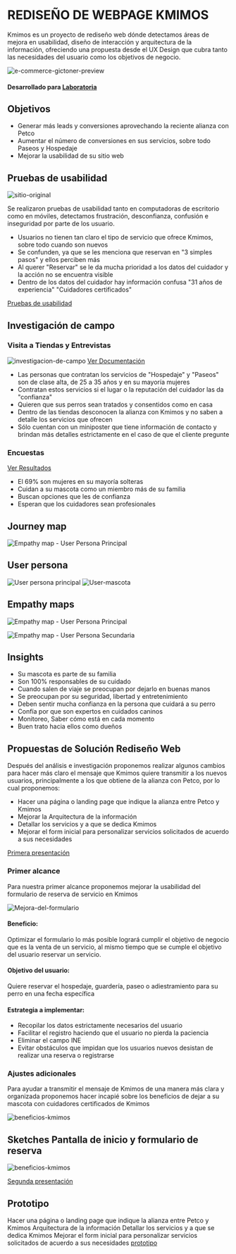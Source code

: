 # REDISEÑO DE WEBPAGE KMIMOS
Kmimos es un proyecto de rediseño web dónde detectamos áreas de mejora en usabilidad, diseño de interacción y arquitectura de la información, ofreciendo una propuesta desde el UX Design que cubra tanto las necesidades del usuario como los objetivos de negocio.

![e-commerce-gictoner-preview](https://user-images.githubusercontent.com/39560690/49242708-102e8a00-f3d1-11e8-8c1c-f5012f125e56.jpg)

#### Desarrollado para [Laboratoria](https://laboratroria.la)


## Objetivos 
* Generar más leads y conversiones aprovechando la reciente alianza con Petco 
* Aumentar el número de conversiones en sus servicios, sobre todo Paseos y Hospedaje 
* Mejorar la usabilidad de su sitio web 

## Pruebas de usabilidad

![sitio-original](images/kmimos-original.jpg)

Se realizaron pruebas de usabilidad tanto en computadoras de escritorio como en móviles, detectamos frustración, desconfianza, confusión e inseguridad por parte de los usuario.

* Usuarios no tienen tan claro el tipo de servicio que ofrece Kmimos, sobre todo cuando son nuevos 
* Se confunden, ya que se les menciona que reservan en "3 simples pasos" y ellos perciben más 
* Al querer "Reservar" se le da mucha prioridad a los datos del cuidador y la acción no se encuentra visible 
* Dentro de los datos del cuidador hay información confusa "31 años de experiencia" "Cuidadores certificados"

[Pruebas de usabilidad](https://docs.google.com/document/d/15r4QFZYO9iFd6MLCkyq9cmMDicD-56N1dj7zV_06M_U/edit?usp=sharing)

## Investigación de campo

### Visita a Tiendas y Entrevistas
![investigacion-de-campo](images/investigacion-de-campo.jpg)
[Ver Documentación](https://drive.google.com/drive/folders/11LvCLBJE9hpK95pSDcyWa5FVuzY8zFyu)

* Las personas que contratan los servicios de "Hospedaje" y "Paseos" son de clase alta, de 25 a 35 años y en su mayoría mujeres
* Contratan estos servicios si el lugar o la reputación del cuidador las da "confianza"
* Quieren que sus perros sean tratados y consentidos como en casa 
* Dentro de las tiendas desconocen la alianza con Kmimos y no saben a detalle los servicios que ofrecen 
* Sólo cuentan con un miniposter que tiene  información de contacto y brindan más detalles estrictamente en el caso de que el cliente pregunte


### Encuestas
[Ver Resultados](https://drive.google.com/open?id=1O7M3DQ3wyvxIqrCDO2gstVlrIXMjX3P1)
* El 69% son mujeres en su mayoría solteras
* Cuidan a su mascota como un miembro más de su familia 
* Buscan opciones que les de confianza 
* Esperan que los cuidadores sean profesionales 

## Journey map
![Empathy map - User Persona Principal](images/journey-v2.jpg)

## User persona
![User persona principal](images/user-persona.png)
![User-mascota](images/user-mascota.jpg)

## Empathy maps
![Empathy map - User Persona Principal](images/EmpatyMap-DogLover.jpg)

![Empathy map - User Persona Secundaria](images/EmpatyMap-FamilyLover.jpg)

## Insights
* Su mascota es parte de su familia
* Son 100% responsables de su cuidado
* Cuando salen de viaje se preocupan por dejarlo en buenas manos
* Se preocupan por su seguridad, libertad y entretenimiento
* Deben sentir mucha confianza en la persona que cuidará a su perro
* Confía por que son expertos en cuidados caninos
* Monitoreo, Saber cómo está en cada momento 
* Buen trato hacia ellos como dueños


## Propuestas de Solución Rediseño Web
Después del análisis e investigación proponemos realizar algunos cambios para hacer más claro el mensaje que Kmimos quiere transmitir a los nuevos usuarios, principalmente a los que obtiene de la alianza con Petco, por lo cual proponemos:

* Hacer una página o landing page que indique la alianza entre Petco y Kmimos
* Mejorar la Arquitectura de la información 
* Detallar los servicios y a que se dedica Kmimos
* Mejorar el form inicial para personalizar servicios solicitados de acuerdo a sus necesidades 

[Primera presentación](https://docs.google.com/presentation/d/18bBW1uNSuBmjsn9aYBqwkG146GzX3qhzd2xTpEBou9M/edit#slide=id.g46e222315e_0_20)

### Primer alcance
Para nuestra primer alcance proponemos mejorar la usabilidad del formulario de reserva de servicio en Kmimos

![Mejora-del-formulario](images/kmimos-home-form-reservacion.jpg)

#### Beneficio:
Optimizar el formulario lo más posible logrará cumplir el objetivo de negocio que es la venta de un servicio, al mismo tiempo que se cumple el objetivo del usuario reservar un servicio.

#### Objetivo del usuario:
Quiere reservar el hospedaje, guardería, paseo o adiestramiento para su perro en una fecha específica

#### Estrategia a implementar:
* Recopilar los datos estrictamente necesarios del usuario
* Facilitar el registro haciendo que el usuario no pierda la paciencia
* Eliminar el campo INE
* Evitar obstáculos que impidan que los usuarios nuevos desistan de realizar una reserva o registrarse

### Ajustes adicionales 
Para ayudar a transmitir el mensaje de Kmimos de una manera más clara y organizada proponemos hacer incapié sobre los beneficios de dejar a su mascota con cuidadores certificados de Kmimos

![beneficios-kmimos](images/kmimos-home-beneficios.jpg)

## Sketches Pantalla de inicio y formulario de reserva

![beneficios-kmimos](images/kmimos-home-beneficios.jpg)



[Segunda presentación](https://docs.google.com/presentation/d/17SlExZ-5Bzn6TdT208-M6oYMgNEPaUqaPpYZbTcOpRc/edit#slide=id.g4706c582d3_4_163)

## Prototipo
Hacer una página o landing page que indique la alianza entre  Petco   y   Kmimos
Arquitectura de la información 
Detallar los servicios y a que se dedica Kmimos
Mejorar el form inicial para personalizar servicios solicitados de acuerdo a sus necesidades 
[prototipo](https://marvelapp.com/394ji52/screen/50379920)